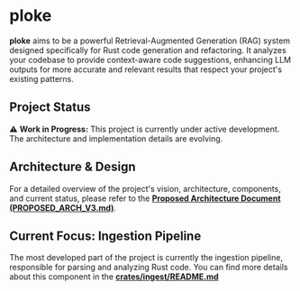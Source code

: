 # ploke

**ploke** aims to be a powerful Retrieval-Augmented Generation (RAG) system designed specifically for Rust code generation and refactoring. It analyzes your codebase to provide context-aware code suggestions, enhancing LLM outputs for more accurate and relevant results that respect your project's existing patterns.

## Project Status

⚠️ **Work in Progress:** This project is currently under active development. The architecture and implementation details are evolving.

## Architecture & Design

For a detailed overview of the project's vision, architecture, components, and current status, please refer to the **[Proposed Architecture Document (PROPOSED_ARCH_V3.md)](./PROPOSED_ARCH_V3.md)**.

## Current Focus: Ingestion Pipeline

The most developed part of the project is currently the ingestion pipeline, responsible for parsing and analyzing Rust code. You can find more details about this component in the **[crates/ingest/README.md](./crates/ingest/README.md)**
